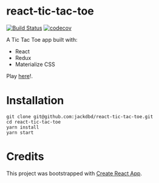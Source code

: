 # react-tic-tac-toe
[![Build Status](https://travis-ci.org/jackdbd/react-tic-tac-toe.svg?branch=master)](https://travis-ci.org/jackdbd/react-tic-tac-toe) [![codecov](https://codecov.io/gh/jackdbd/react-tic-tac-toe/branch/master/graph/badge.svg)](https://codecov.io/gh/jackdbd/react-tic-tac-toe)

A Tic Tac Toe app built with:

- React
- Redux
- Materialize CSS

Play [here](https://jackdbd.github.io/react-tic-tac-toe)!.


# Installation

```
git clone git@github.com:jackdbd/react-tic-tac-toe.git
cd react-tic-tac-toe
yarn install
yarn start
```


# Credits

This project was bootstrapped with [Create React App](https://github.com/facebookincubator/create-react-app).
